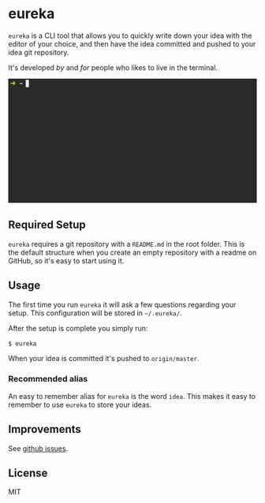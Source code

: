 # eureka
`eureka` is a CLI tool that allows you to quickly write down your idea with the editor of your
choice, and then have the idea committed and pushed to your idea git repository.

It's developed _by_ and _for_ people who likes to live in the terminal.

![demo](assets/demo.gif)

## Required Setup
`eureka` requires a git repository with a `README.md` in the root folder. This is the default
structure when you create an empty repository with a readme on GitHub, so it's easy to start using
it.

## Usage
The first time you run `eureka` it will ask a few questions regarding your setup. This configuration
will be stored in `~/.eureka/`.

After the setup is complete you simply run:

```bash
$ eureka
```

When your idea is committed it's pushed to `origin/master`.

### Recommended alias
An easy to remember alias for `eureka` is the word `idea`. This makes it easy to remember to use
`eureka` to store your ideas. 

## Improvements
See [github issues](https://github.com/simeg/eureka/issues).

## License
MIT
